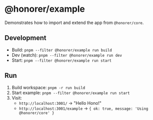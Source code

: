 # @honorer/example

Demonstrates how to import and extend the app from `@honorer/core`.

## Development

- Build: `pnpm --filter @honorer/example run build`
- Dev (watch): `pnpm --filter @honorer/example run dev`
- Start: `pnpm --filter @honorer/example run start`

## Run

1. Build workspace: `pnpm -r run build`
2. Start example: `pnpm --filter @honorer/example run start`
3. Visit:
   - `http://localhost:3001/` → "Hello Hono!"
   - `http://localhost:3001/example` → `{ ok: true, message: 'Using @honorer/core' }`
